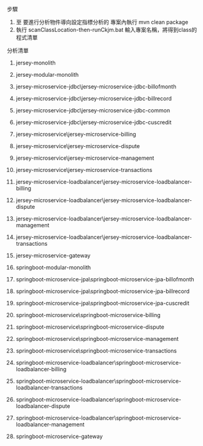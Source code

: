 步驟
1. 至 要進行分析物件導向設定指標分析的 專案內執行 mvn clean package
2. 執行 scanClassLocation-then-runCkjm.bat 輸入專案名稱，將得到class的程式清單

分析清單
1. jersey-monolith
2. jersey-modular-monolith
3.	jersey-microservice-jdbc\jersey-microservice-jdbc-billofmonth
4.	jersey-microservice-jdbc\jersey-microservice-jdbc-billrecord
5.	jersey-microservice-jdbc\jersey-microservice-jdbc-common
6.	jersey-microservice-jdbc\jersey-microservice-jdbc-cuscredit
7.	jersey-microservice\jersey-microservice-billing
8.	jersey-microservice\jersey-microservice-dispute
9.	jersey-microservice\jersey-microservice-management
10.	jersey-microservice\jersey-microservice-transactions
11.	jersey-microservice-loadbalancer\jersey-microservice-loadbalancer-billing
12.	jersey-microservice-loadbalancer\jersey-microservice-loadbalancer-dispute
13.	jersey-microservice-loadbalancer\jersey-microservice-loadbalancer-management
14.	jersey-microservice-loadbalancer\jersey-microservice-loadbalancer-transactions
15. jersey-microservice-gateway

16. springboot-modular-monolith
17.	springboot-microservice-jpa\springboot-microservice-jpa-billofmonth
18.	springboot-microservice-jpa\springboot-microservice-jpa-billrecord
19.	springboot-microservice-jpa\springboot-microservice-jpa-cuscredit
20.	springboot-microservice\springboot-microservice-billing
21.	springboot-microservice\springboot-microservice-dispute
22.	springboot-microservice\springboot-microservice-management
23.	springboot-microservice\springboot-microservice-transactions
24.	springboot-microservice-loadbalancer\springboot-microservice-loadbalancer-billing
25.	springboot-microservice-loadbalancer\springboot-microservice-loadbalancer-transactions
26.	springboot-microservice-loadbalancer\springboot-microservice-loadbalancer-dispute
27.	springboot-microservice-loadbalancer\springboot-microservice-loadbalancer-management
28. springboot-microservice-gateway
